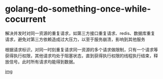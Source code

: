 # golang-do-something-once-while-cocurrent
解决并发时对同一资源的重复请求，如第三方接口重复请求、redis、数据库重复请求，避免对第三方依赖造成过大压力，以至于服务崩溃，影响到其他服务

根据请求标识，对同一时刻重复请求同一资源的多个请求做限制，只有一个请求等获得执行权限，其他请求均处于阻塞状态，直到获得执行权限的线程执行结束，释放信号。此时所有请求均能得到数据。

[img](https://github.com/abusizhishen/justOnceWhileCocurrent/blob/master/example.jpg?raw=true)
